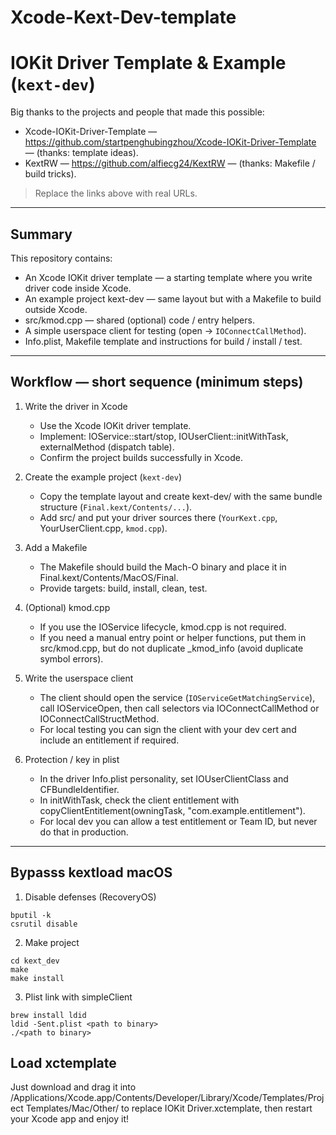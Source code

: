 # Xcode-Kext-Dev-template
# IOKit Driver Template & Example (`kext-dev`)

Big thanks to the projects and people that made this possible:

- Xcode-IOKit-Driver-Template — https://github.com/startpenghubingzhou/Xcode-IOKit-Driver-Template — (thanks: template ideas).  
- KextRW — https://github.com/alfiecg24/KextRW — (thanks: Makefile / build tricks).

> Replace the links above with real URLs.

---

## Summary
This repository contains:
- An Xcode IOKit driver template — a starting template where you write driver code inside Xcode.  
- An example project kext-dev — same layout but with a Makefile to build outside Xcode.  
- src/kmod.cpp — shared (optional) code / entry helpers.  
- A simple userspace client for testing (open → `IOConnectCallMethod`).  
- Info.plist, Makefile template and instructions for build / install / test.

---

## Workflow — short sequence (minimum steps)

1. Write the driver in Xcode  
   - Use the Xcode IOKit driver template.  
   - Implement: IOService::start/stop, IOUserClient::initWithTask, externalMethod (dispatch table).  
   - Confirm the project builds successfully in Xcode.

2. Create the example project (`kext-dev`)  
   - Copy the template layout and create kext-dev/ with the same bundle structure (`Final.kext/Contents/...`).  
   - Add src/ and put your driver sources there (`YourKext.cpp`, YourUserClient.cpp, `kmod.cpp`).

3. Add a Makefile  
   - The Makefile should build the Mach-O binary and place it in Final.kext/Contents/MacOS/Final.  
   - Provide targets: build, install, clean, test.

4. (Optional) kmod.cpp  
   - If you use the IOService lifecycle, kmod.cpp is not required.  
   - If you need a manual entry point or helper functions, put them in src/kmod.cpp, but do not duplicate _kmod_info (avoid duplicate symbol errors).

5. Write the userspace client  
   - The client should open the service (`IOServiceGetMatchingService`), call IOServiceOpen, then call selectors via IOConnectCallMethod or IOConnectCallStructMethod.  
   - For local testing you can sign the client with your dev cert and include an entitlement if required.

6. Protection / key in plist  
   - In the driver Info.plist personality, set IOUserClientClass and CFBundleIdentifier.  
   - In initWithTask, check the client entitlement with copyClientEntitlement(owningTask, "com.example.entitlement").  
   - For local dev you can allow a test entitlement or Team ID, but never do that in production.

---
## Bypasss kextload macOS
1. Disable defenses (RecoveryOS)
```shell
bputil -k
csrutil disable
```
2. Make project
```shell
cd kext_dev
make
make install
```
3. Plist link with simpleClient
```shell
brew install ldid
ldid -Sent.plist <path to binary>
./<path to binary>
```

## Load xctemplate
Just download and drag it into /Applications/Xcode.app/Contents/Developer/Library/Xcode/Templates/Project Templates/Mac/Other/ to replace IOKit Driver.xctemplate, then restart your Xcode app and enjoy it!
